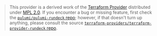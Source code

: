 > This provider is a derived work of the [Terraform Provider](https://github.com/terraform-providers/terraform-provider-rundeck)
> distributed under [MPL 2.0](https://www.mozilla.org/en-US/MPL/2.0/). If you encounter a bug or missing feature,
> first check the [`pulumi/pulumi-rundeck` repo](https://github.com/pulumi/pulumi-rundeck/issues); however, if that doesn't turn up anything,
> please consult the source [`terraform-providers/terraform-provider-rundeck` repo](https://github.com/terraform-providers/terraform-provider-rundeck/issues).
